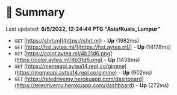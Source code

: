 # 📖 Summary
Last updated: **6/5/2022, 12:24:44 PTG "Asia/Kuala_Lumpur"**

- `GET` [https://shrt.ml](https://shrt.ml) - **Up** (1982ms)
- `GET` [https://hst.aytea.ml/](https://hst.aytea.ml/) - **Up** (14178ms)
- `GET` [https://color.aytea.ml/4b31d6.png](https://color.aytea.ml/4b31d6.png) - **Up** (1438ms)
- `GET` [https://memeapi.aytea14.repl.co/gimme](https://memeapi.aytea14.repl.co/gimme) - **Up** (902ms)
- `GET` [https://teledrivemy.herokuapp.com/dashboard](https://teledrivemy.herokuapp.com/dashboard) - **Up** (272ms)
